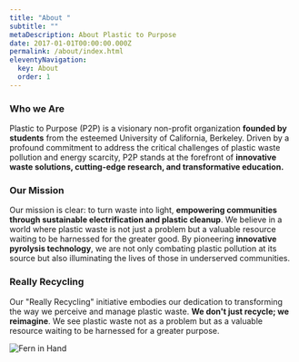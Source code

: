 ```yaml
---
title: "About "
subtitle: ""
metaDescription: About Plastic to Purpose
date: 2017-01-01T00:00:00.000Z
permalink: /about/index.html
eleventyNavigation:
  key: About
  order: 1
---
```

### Who we Are

Plastic to Purpose (P2P) is a visionary non-profit organization **founded by students** from the esteemed University of California, Berkeley. Driven by a profound commitment to address the critical challenges of plastic waste pollution and energy scarcity, P2P stands at the forefront of **innovative waste solutions, cutting-edge research, and transformative education.**

### Our Mission

Our mission is clear: to turn waste into light, **empowering communities through sustainable electrification and plastic cleanup**. We believe in a world where plastic waste is not just a problem but a valuable resource waiting to be harnessed for the greater good. By pioneering **innovative pyrolysis technology**, we are not only combating plastic pollution at its source but also illuminating the lives of those in underserved communities.

### Really Recycling

Our "Really Recycling" initiative embodies our dedication to transforming the way we perceive and manage plastic waste. **We don't just recycle; we reimagine**. We see plastic waste not as a problem but as a valuable resource waiting to be harnessed for a greater purpose.

![Fern in Hand](https://drive.google.com/file/d/1jBwHdFwxhqbz8nLWo-UpGtHk7OgBevu8/view?usp=sharing "Fern in Hand")